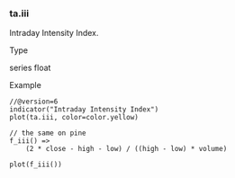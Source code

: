 ### ta.iii

Intraday Intensity Index.

Type

series float

Example

```
//@version=6  
indicator("Intraday Intensity Index")  
plot(ta.iii, color=color.yellow)  
  
// the same on pine  
f_iii() =>  
    (2 * close - high - low) / ((high - low) * volume)  
  
plot(f_iii())
```
